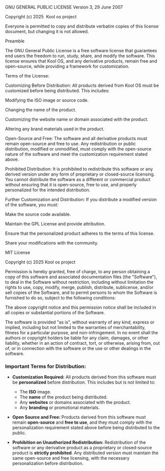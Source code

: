GNU GENERAL PUBLIC LICENSE
Version 3, 29 June 2007

Copyright (c) 2025  Kool os project 

Everyone is permitted to copy and distribute verbatim copies of this license
document, but changing it is not allowed.

Preamble

The GNU General Public License is a free software license that guarantees end users the freedom to run, study, share, and modify the software. This license ensures that Kool OS, and any derivative products, remain free and open-source, while providing a framework for customization.

Terms of the License:

Customizing Before Distribution: All products derived from Kool OS must be customized before being distributed. This includes:

Modifying the ISO image or source code.

Changing the name of the product.

Customizing the website name or domain associated with the product.

Altering any brand materials used in the product.

Open-Source and Free: The software and all derivative products must remain open-source and free to use. Any redistribution or public distribution, modified or unmodified, must comply with the open-source nature of the software and meet the customization requirement stated above.

Prohibited Distribution: It is prohibited to redistribute this software or any derived version under any form of proprietary or closed-source licensing. You cannot distribute the software as a different or commercial product without ensuring that it is open-source, free to use, and properly personalized for the intended distribution.

Further Customization and Distribution: If you distribute a modified version of the software, you must:

Make the source code available.

Maintain the GPL License and provide attribution.

Ensure that the personalized product adheres to the terms of this license.

Share your modifications with the community.












MIT License

Copyright (c) 2025 Kool os project

Permission is hereby granted, free of charge, to any person obtaining a copy
of this software and associated documentation files (the "Software"), to deal
in the Software without restriction, including without limitation the rights
to use, copy, modify, merge, publish, distribute, sublicense, and/or sell
copies of the Software, and to permit persons to whom the Software is
furnished to do so, subject to the following conditions:

The above copyright notice and this permission notice shall be included in all
copies or substantial portions of the Software.

The software is provided "as is", without warranty of any kind, express or
implied, including but not limited to the warranties of merchantability,
fitness for a particular purpose, and non-infringement. In no event shall the
authors or copyright holders be liable for any claim, damages, or other
liability, whether in an action of contract, tort, or otherwise, arising from,
out of, or in connection with the software or the use or other dealings in the
software.

### Important Terms for Distribution:

- **Customization Required:** All products derived from this software must be **personalized** before distribution. This includes but is not limited to:

  - The **ISO** image.
  - The **name** of the product being distributed.
  - Any **websites** or domains associated with the product.
  - Any **branding** or promotional materials.

- **Open Source and Free:** Products derived from this software must remain **open-source** and **free to use**, and they must comply with the personalization requirement stated above before being distributed to the public.

- **Prohibition on Unauthorized Redistribution:** Redistribution of the software or any derivative product as a proprietary or closed-source product is **strictly prohibited**. Any distributed version must maintain the same open-source and free licensing, with the necessary personalization before distribution.
























